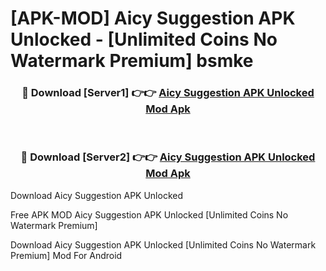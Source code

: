 # [APK-MOD] Aicy Suggestion APK Unlocked - [Unlimited Coins No Watermark Premium] bsmke



<div align="center">
<h3>🔴 Download [Server1] 👉👉 <a href="https://momento.my/?title=Aicy_Suggestion_APK_Unlocked">Aicy Suggestion APK Unlocked Mod Apk</a></h3><br>

<h3>🔴 Download [Server2] 👉👉 <a href="https://momento.my/?title=Aicy_Suggestion_APK_Unlocked">Aicy Suggestion APK Unlocked Mod Apk</a></h3>
</div>



Download Aicy Suggestion APK Unlocked 

Free APK MOD Aicy Suggestion APK Unlocked [Unlimited Coins No Watermark Premium]

Download Aicy Suggestion APK Unlocked [Unlimited Coins No Watermark Premium] Mod For Android
